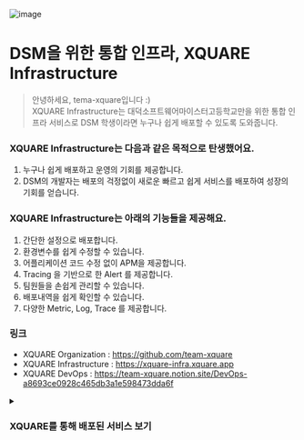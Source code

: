 ![image](https://user-images.githubusercontent.com/67373938/225011454-59943482-b4f7-4a18-adbe-5cf08d711bd4.gif)
# DSM을 위한 통합 인프라, XQUARE Infrastructure
> 안녕하세요, tema-xquare입니다 :)  
XQUARE Infrastructure는 대덕소프트웨어마이스터고등학교만을 위한 통합 인프라 서비스로 DSM 학생이라면 누구나 쉽게 배포할 수 있도록 도와줍니다.

### XQUARE Infrastructure는 다음과 같은 목적으로 탄생했어요.
1. 누구나 쉽게 배포하고 운영의 기회를 제공합니다.
2. DSM의 개발자는 배포의 걱정없이 새로운 빠르고 쉽게 서비스를 배포하여 성장의 기회를 얻습니다.

### XQUARE Infrastructure는 아래의 기능들을 제공해요.
1. 간단한 설정으로 배포합니다.
2. 환경변수를 쉽게 수정할 수 있습니다.
3. 어플리케이션 코드 수정 없이 APM을 제공합니다.
4. Tracing 을 기반으로 한 Alert 를 제공합니다.
5. 팀원들을 손쉽게 관리할 수 있습니다.
6. 배포내역을 쉽게 확인할 수 있습니다.
7. 다양한 Metric, Log, Trace 를 제공합니다.

### 링크
* XQUARE Organization : https://github.com/team-xquare 
* XQUARE Infrastructure : https://xquare-infra.xquare.app
* XQUARE DevOps : https://team-xquare.notion.site/DevOps-a8693ce0928c465db3a1e598473dda6f

<details>
<summary><h3>XQUARE를 통해 배포된 서비스 보기</h3></summary>

### BREMENTOWNMUSICIANS

| Service | GitHub | URL |
|---------|--------|-----|
| wemeet-stag | [GitHub](https://github.com/BremenMusicians/WeMeet_BE) | [wemeet-prod.xquare.app](https://wemeet-prod.xquare.app)<br>[wemeet.dsmhs.kr](https://wemeet.dsmhs.kr) |

### DAEDONG

| Service | GitHub | URL |
|---------|--------|-----|
| sillok-be-prod | [GitHub](https://github.com/Team-jeong-ho-kim/Sillok_BE) | [sillok-api.xquare.app](https://sillok-api.xquare.app)<br>[sillok-api.dsmhs.kr](https://sillok-api.dsmhs.kr) |

### DAEDONGYEOJIDO

| Service | GitHub | URL |
|---------|--------|-----|
| whispy-prod | [GitHub](https://github.com/Team-jeong-ho-kim/Whispy_BE) | [whispy.xquare.app](https://whispy.xquare.app)<br>[whispy.dsmhs.kr](https://whispy.dsmhs.kr) |

### DAEMAWIKI

| Service | GitHub | URL |
|---------|--------|-----|
| daemawiki-prod | [GitHub](https://github.com/daemawiki/Claude) | [daemawiki-server.xquare.app](https://daemawiki-server.xquare.app)<br>[daemawiki.dsmhs.kr](https://daemawiki.dsmhs.kr) |
| daemawiki-stag | [GitHub](https://github.com/daemawiki/Claude) | [daemawiki-server-stag.xquare.app](https://daemawiki-server-stag.xquare.app)<br>[daemawiki-stag.dsmhs.kr](https://daemawiki-stag.dsmhs.kr) |

### DMS

| Service | GitHub | URL |
|---------|--------|-----|
| dms-backend-prod | [GitHub](https://github.com/team-aliens/DMS-Backend) | [dms-api.dms-dsm.com](https://dms-api.dms-dsm.com) |
| dms-backend-stag | [GitHub](https://github.com/team-aliens/DMS-Backend) | [dms-dev-api.dms-dsm.com](https://dms-dev-api.dms-dsm.com) |
| dms-frontend-prod | [GitHub](https://github.com/team-aliens/DMS-Frontend) | [admin.dms-dsm.com](https://admin.dms-dsm.com) |
| dms-frontend-stag | [GitHub](https://github.com/team-aliens/DMS-Frontend) | [admin-dev.dms-dsm.com](https://admin-dev.dms-dsm.com) |
| dms-webview-prod | [GitHub](https://github.com/team-aliens/dms-webview) | [webview.dms-dsm.com](https://webview.dms-dsm.com) |

### DSMAUTHSERVICE

| Service | GitHub | URL |
|---------|--------|-----|
| dsm-login-prod | [GitHub](https://github.com/DAS-DsmAuthService/Dsm-login-server) | [prod-server.xquare.app/dsm-login](https://prod-server.xquare.app/dsm-login)<br>[dsm-login.dsmhs.kr](https://dsm-login.dsmhs.kr) |

### DSMREPO

| Service | GitHub | URL |
|---------|--------|-----|
| whopper-prod | [GitHub](https://github.com/DSM-Repo/Whopper) | [whopper.xquare.app](https://whopper.xquare.app)<br>[api.dsm-repo.com](https://api.dsm-repo.com) |
| repo-main-prod | [GitHub](https://github.com/DSM-Repo/repo) | [www.dsm-repo.com](https://www.dsm-repo.com) |
| repo-teacher-prod | [GitHub](https://github.com/DSM-Repo/repo) | [teacher.dsm-repo.com](https://teacher.dsm-repo.com) |
| repo-user-prod | [GitHub](https://github.com/DSM-Repo/repo) | [user.dsm-repo.com](https://user.dsm-repo.com) |

### ENTRY

| Service | GitHub | URL |
|---------|--------|-----|
| equus-application-prod | [GitHub](https://github.com/EntryDSM/Equus-Application) | [equus-application.xquare.app](https://equus-application.xquare.app)<br>[application.entrydsm.hs.kr](https://application.entrydsm.hs.kr) |
| equus-api-gateway-prod | [GitHub](https://github.com/EntryDSM/Equus-Api-Gateway) | [equus.xquare.app](https://equus.xquare.app)<br>[api.entrydsm.hs.kr](https://api.entrydsm.hs.kr) |
| equus-user-prod | [GitHub](https://github.com/EntryDSM/Equus-User) | [equus-feed.xquare.app](https://equus-feed.xquare.app)<br>[user.entrydsm.hs.kr](https://user.entrydsm.hs.kr) |
| equus-feed-prod | [GitHub](https://github.com/EntryDSM/Equus-Feed) | [equus-feed.xquare.app](https://equus-feed.xquare.app)<br>[feed.entrydsm.hs.kr](https://feed.entrydsm.hs.kr) |
| equus-status-prod | [GitHub](https://github.com/EntryDSM/Equus-Status) | [equus-status.xquare.app](https://equus-status.xquare.app)<br>[status.entrydsm.hs.kr](https://status.entrydsm.hs.kr) |
| equus-schedule-prod | [GitHub](https://github.com/EntryDSM/Equus-Schedule) | [equus-schedule.xquare.app](https://equus-schedule.xquare.app)<br>[schedule.entrydsm.hs.kr](https://schedule.entrydsm.hs.kr) |
| entry-lts-prod | [GitHub](https://github.com/EntryDSM/Entry-Mono) | [www.entrydsm.hs.kr](https://www.entrydsm.hs.kr) |
| entry-auth-prod | [GitHub](https://github.com/EntryDSM/Entry-Mono) | [auth.entrydsm.hs.kr](https://auth.entrydsm.hs.kr) |
| entry-admission-lts-prod | [GitHub](https://github.com/EntryDSM/Entry-Mono) | [apply.entrydsm.hs.kr](https://apply.entrydsm.hs.kr) |
| entry-admission-admin-lts-prod | [GitHub](https://github.com/EntryDSM/Entry-Mono) | [admin.entrydsm.hs.kr](https://admin.entrydsm.hs.kr) |
| equus-config-server-stag | [GitHub](https://github.com/EntryDSM/Equus-Config-Server) | [equus-config.xquare.app](https://equus-config.xquare.app)<br>[config-stag.entrydsm.hs.kr](https://config-stag.entrydsm.hs.kr) |

### HELPER

| Service | GitHub | URL |
|---------|--------|-----|
| helper-prod | [GitHub](https://github.com/Team-LoopCat/Helper_Backend) | [helper.xquare.app](https://helper.xquare.app)<br>[helper.dsmhs.kr](https://helper.dsmhs.kr) |

### HIGHTONTEAM8

| Service | GitHub | URL |
|---------|--------|-----|
| backend | [GitHub](https://github.com/HighTon-Team-8/Team8_BE) | [high-ton-team-8.dsmhs.kr](https://high-ton-team-8.dsmhs.kr)<br>[highton-team8.dsmhs.kr](https://highton-team8.dsmhs.kr) |

### MOZU

| Service | GitHub | URL |
|---------|--------|-----|
| mozu-server-prod | [GitHub](https://github.com/team-mozu/mozu-BE) | [mozu-prod.xquare.app](https://mozu-prod.xquare.app)<br>[mozu.dsmhs.kr](https://mozu.dsmhs.kr) |
| mozu-server-stag | [GitHub](https://github.com/team-mozu/mozu-BE) | [mozu-stag.xquare.app](https://mozu-stag.xquare.app)<br>[mozu-stag.dsmhs.kr](https://mozu-stag.dsmhs.kr) |

### NONAMED

| Service | GitHub | URL |
|---------|--------|-----|
| lotura-prod | [GitHub](https://github.com/team-osj/Lotura_BackEnd_V2) | [lotura-prod.xquare.app](https://lotura-prod.xquare.app)<br>[lotura.dsmhs.kr](https://lotura.dsmhs.kr) |

### NUNEDDINE

| Service | GitHub | URL |
|---------|--------|-----|
| nuneddine-deployment-prod | [GitHub](https://github.com/taeyang-s-playGround/Nuneddine) | [nuneddine.xquare.app](https://nuneddine.xquare.app)<br>[nuneddine.dsmhs.kr](https://nuneddine.dsmhs.kr) |

### PICK

| Service | GitHub | URL |
|---------|--------|-----|
| pick-core-prod | [GitHub](https://github.com/DSM-PICK/PICK_CORE_SERVER) | [pick-core.dsmhs.kr](https://pick-core.dsmhs.kr) |
| pick-core-stag | [GitHub](https://github.com/DSM-PICK/PICK_CORE_SERVER) | [pick-core-stag.dsmhs.kr](https://pick-core-stag.dsmhs.kr) |
| pick-admin-prod | [GitHub](https://github.com/DSM-PICK/PiCK2024_FRONT_V2) | [pick-admin.xquare.app](https://pick-admin.xquare.app)<br>[pick-admin.dsmhs.kr](https://pick-admin.dsmhs.kr) |
| pick-admin-stag | [GitHub](https://github.com/DSM-PICK/PiCK2024_FRONT_V2) | [pick-admin-stag.xquare.app](https://pick-admin-stag.xquare.app)<br>[pick-admin-stag.dsmhs.kr](https://pick-admin-stag.dsmhs.kr) |
| pick-teacher-prod | [GitHub](https://github.com/DSM-PICK/PiCK2024_FRONT_TEACHER_V2) | [pick-teacher.xquare.app](https://pick-teacher.xquare.app)<br>[pick-teacher.dsmhs.kr](https://pick-teacher.dsmhs.kr) |
| pick-teacher-stag | [GitHub](https://github.com/DSM-PICK/PiCK2024_FRONT_TEACHER_V2) | [pick-teacher-stag.xquare.app](https://pick-teacher-stag.xquare.app)<br>[pick-teacher-stag.dsmhs.kr](https://pick-teacher-stag.dsmhs.kr) |

### SILENTFLOWERS

| Service | GitHub | URL |
|---------|--------|-----|
| silent-flowers-prod | [GitHub](https://github.com/Silent-flowers-bloom-gracefully/backend) | [silent-flowers.xquare.app](https://silent-flowers.xquare.app)<br>[silent-flowers.dsmhs.kr](https://silent-flowers.dsmhs.kr) |

### XQUARE

| Service | GitHub | URL |
|---------|--------|-----|
| xquare-frontend-prod | [GitHub](https://github.com/team-xquare/xquare-frontend-v2) | [infra.xquare.app](https://infra.xquare.app)<br>[infra.dsmhs.kr](https://infra.dsmhs.kr) |
| xquare-frontend-stag | [GitHub](https://github.com/team-xquare/xquare-frontend-v2) | [infra-stag.xquare.app](https://infra-stag.xquare.app)<br>[infra-stag.dsmhs.kr](https://infra-stag.dsmhs.kr) |
| xquare-infra-prod | [GitHub](https://github.com/team-xquare/xquare-infra-backend) | [xquare-infra-backend.xquare.app](https://xquare-infra-backend.xquare.app)<br>[xquare-api.dsmhs.kr](https://xquare-api.dsmhs.kr) |
| xquare-infra-stag | [GitHub](https://github.com/team-xquare/xquare-infra-backend) | [xquare-infra-backend-stag.xquare.app](https://xquare-infra-backend-stag.xquare.app)<br>[xquare-api-stag.dsmhs.kr](https://xquare-api-stag.dsmhs.kr) |


*마지막 업데이트: 2025-08-11 18:07:11 UTC*
</details>
